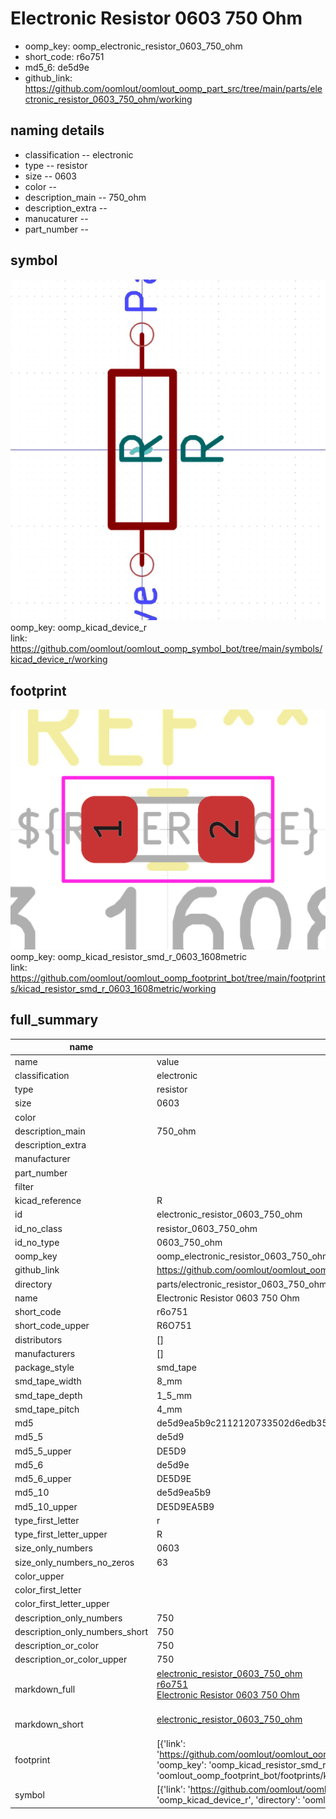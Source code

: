 # Electronic Resistor 0603 750 Ohm

  
* oomp_key: oomp_electronic_resistor_0603_750_ohm 
* short_code: r6o751
* md5_6: de5d9e  
* github_link: https://github.com/oomlout/oomlout_oomp_part_src/tree/main/parts/electronic_resistor_0603_750_ohm/working  
## naming details
* classification -- electronic
* type -- resistor
* size -- 0603
* color -- 
* description_main -- 750_ohm
* description_extra -- 
* manucaturer -- 
* part_number -- 



## symbol

![](symbol/0/working/working_600.png)  
oomp_key: oomp_kicad_device_r  
link: https://github.com/oomlout/oomlout_oomp_symbol_bot/tree/main/symbols/kicad_device_r/working  

## footprint

![](footprint/0/working/working_600.png)  
oomp_key: oomp_kicad_resistor_smd_r_0603_1608metric  
link: https://github.com/oomlout/oomlout_oomp_footprint_bot/tree/main/footprints/kicad_resistor_smd_r_0603_1608metric/working  

## full_summary
| name | value | 
| --- | --- | 
| name | value | 
| classification | electronic | 
| type | resistor | 
| size | 0603 | 
| color |  | 
| description_main | 750_ohm | 
| description_extra |  | 
| manufacturer |  | 
| part_number |  | 
| filter |  | 
| kicad_reference | R | 
| id | electronic_resistor_0603_750_ohm | 
| id_no_class | resistor_0603_750_ohm | 
| id_no_type | 0603_750_ohm | 
| oomp_key | oomp_electronic_resistor_0603_750_ohm | 
| github_link | https://github.com/oomlout/oomlout_oomp_part_src/tree/main/parts/electronic_resistor_0603_750_ohm/working | 
| directory | parts/electronic_resistor_0603_750_ohm | 
| name | Electronic Resistor 0603 750 Ohm | 
| short_code | r6o751 | 
| short_code_upper | R6O751 | 
| distributors | [] | 
| manufacturers | [] | 
| package_style | smd_tape | 
| smd_tape_width | 8_mm | 
| smd_tape_depth | 1_5_mm | 
| smd_tape_pitch | 4_mm | 
| md5 | de5d9ea5b9c2112120733502d6edb353 | 
| md5_5 | de5d9 | 
| md5_5_upper | DE5D9 | 
| md5_6 | de5d9e | 
| md5_6_upper | DE5D9E | 
| md5_10 | de5d9ea5b9 | 
| md5_10_upper | DE5D9EA5B9 | 
| type_first_letter | r | 
| type_first_letter_upper | R | 
| size_only_numbers | 0603 | 
| size_only_numbers_no_zeros | 63 | 
| color_upper |  | 
| color_first_letter |  | 
| color_first_letter_upper |  | 
| description_only_numbers | 750 | 
| description_only_numbers_short | 750 | 
| description_or_color | 750 | 
| description_or_color_upper | 750 | 
| markdown_full | [electronic_resistor_0603_750_ohm](https://github.com/oomlout/oomlout_oomp_part_src/tree/main/parts/electronic_resistor_0603_750_ohm/working)<br>[r6o751](https://github.com/oomlout/oomlout_oomp_part_src/tree/main/parts/electronic_resistor_0603_750_ohm/working)<br>[Electronic Resistor 0603 750 Ohm](https://github.com/oomlout/oomlout_oomp_part_src/tree/main/parts/electronic_resistor_0603_750_ohm/working)<br><br> | 
| markdown_short | [electronic_resistor_0603_750_ohm](https://github.com/oomlout/oomlout_oomp_part_src/tree/main/parts/electronic_resistor_0603_750_ohm/working)<br><br> | 
| footprint | [{'link': 'https://github.com/oomlout/oomlout_oomp_footprint_bot/tree/main/foootprntss/kicad_resistor_smd_r_0603_1608metric', 'oomp_key': 'oomp_kicad_resistor_smd_r_0603_1608metric', 'directory': 'oomlout_oomp_footprint_bot/footprints/kicad_resistor_smd_r_0603_1608metric//working/working.kicad_mod'}] | 
| symbol | [{'link': 'https://github.com/oomlout/oomlout_oomp_symbol_bot/tree/main/symbols/kicad_device_r', 'oomp_key': 'oomp_kicad_device_r', 'directory': 'oomlout_oomp_symbol_bot/symbols/kicad_device_r//working/working.kicad_sym'}] | 
